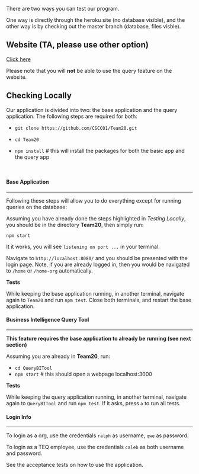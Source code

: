 
There are two ways you can test our program.

One way is directly through the heroku site (no database visible), and the other way is by checking out the master branch (database, files visble).


## Website (TA, please use other option)
[Click here](https://team20-app.herokuapp.com/)

Please note that you will **not** be able to use the query feature on the website.



## Checking Locally

Our application is divided into two: the base application and the query application. The following steps are required for both:

- `git clone https://github.com/CSCC01/Team20.git`

- `cd Team20`

- `npm install` # this will install the packages for both the basic app and the query app

  ​

#### Base Application

----

Following these steps will allow you to do everything except for running queries on the database:

Assuming you have already done the steps highlighted in *Testing Locally*, you should be in the directory **Team20**,  then simply run:

`npm start`

It it works, you will see `listening on port ...` in your terminal.

Navigate to `http://localhost:8080/` and you should be presented with the login page. Note, if you are already logged in, then you would be navigated to `/home` or `/home-org` automatically.

**Tests**

While keeping the base application running, in another terminal, navigate again to `Team20` and run `npm test`. Close both terminals, and restart the base application.


#### Business Intelligence Query Tool

------

**This feature requires the base application to already be running (see next section)**

Assuming you are already in **Team20**, run:

- `cd QueryBITool`
- `npm start` # this should open a webpage localhost:3000

**Tests**

While keeping the query application running, in another terminal, navigate again to `QueryBITool` and run `npm test`.  If it asks, press `a` to run all tests.


#### Login Info

-----

To login as a org, use the credentials `ralph` as username, `qwe` as password.

To login as a TEQ employee, use the credentials `caleb` as both username and password.

See the acceptance tests on how to use the application.

